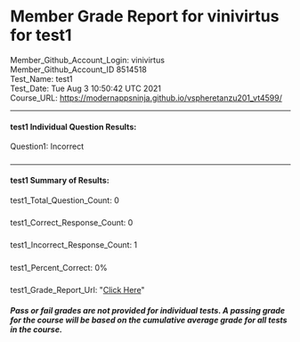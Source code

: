 # Member Grade Report for vinivirtus for test1  
   
Member_Github_Account_Login: vinivirtus  
Member_Github_Account_ID 8514518  
Test_Name: test1  
Test_Date: Tue Aug  3 10:50:42 UTC 2021  
Course_URL: https://modernappsninja.github.io/vspheretanzu201_vt4599/  
   
---  
#### test1 Individual Question Results:  
Question1: Incorrect  
#####  
---  
#### test1 Summary of Results:  
test1_Total_Question_Count: 0  
#####  
test1_Correct_Response_Count: 0  
#####  
test1_Incorrect_Response_Count: 1  
#####  
test1_Percent_Correct: 0%  
#####  
test1_Grade_Report_Url: "[Click Here](https://github.com/modernappsninjas/vinivirtus/blob/main/static/userdata/courses/vspheretanzu201_vt4599/grade_report.pr367.test1.md)"
##### Pass or fail grades are not provided for individual tests. A passing grade for the course will be based on the cumulative average grade for all tests in the course.  
